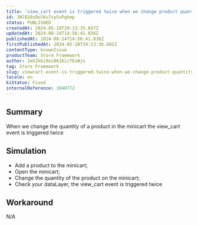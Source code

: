 ```yaml
---
title: 'view_cart event is triggered twice when we change product quantity in minicart'
id: 3NlB10z0ulKu7sySxPgkmp
status: PUBLISHED
createdAt: 2024-05-28T20:13:35.657Z
updatedAt: 2024-08-14T14:56:41.836Z
publishedAt: 2024-08-14T14:56:41.836Z
firstPublishedAt: 2024-05-28T20:13:36.602Z
contentType: knownIssue
productTeam: Store Framework
author: 2mXZkbi0oi061KicTExNjo
tag: Store Framework
slug: viewcart-event-is-triggered-twice-when-we-change-product-quantity-in-minicart
locale: en
kiStatus: Fixed
internalReference: 1040772
---
```


## Summary


When we change the quantity of a product in the minicart the view_cart event is triggered twice


##

## Simulation



- Add a product to the minicart;
- Open the minicart;
- Change the quantity of the product on the minicart;
- Check your dataLayer, the view_cart event is triggered twice


##

## Workaround


N/A




